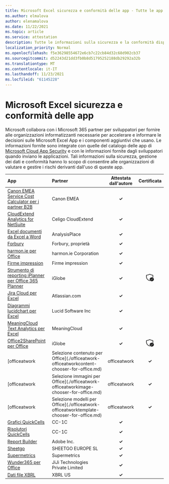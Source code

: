 ```yaml
---
title: Microsoft Excel sicurezza e conformità delle app - Tutte le app
ms.author: elmalova
author: elenamalova
ms.date: 11/22/2021
ms.topic: article
ms.service: attestation
description: Tutte le informazioni sulla sicurezza e la conformità disponibili per tutte le Microsoft Excel app.
localization_priority: Normal
ms.openlocfilehash: f5e36298554672e6cb7c22cb84d32c68d902cb37
ms.sourcegitcommit: d52243d21dd3fb0b8d51795252188db29292a32b
ms.translationtype: MT
ms.contentlocale: it-IT
ms.lasthandoff: 11/23/2021
ms.locfileid: "61145228"
---
```

# <a name="microsoft-excel-apps-security-and-compliance"></a>Microsoft Excel sicurezza e conformità delle app

Microsoft collabora con i Microsoft 365 partner per sviluppatori per fornire alle organizzazioni informatizzanti necessarie per accelerare e informare le decisioni sulle Microsoft Excel App e i componenti aggiuntivi che usano. Le informazioni fornite sono integrate con quelle del catalogo delle app di [Microsoft Cloud App Security](https://www.microsoft.com/en-us/enterprise-mobility-security/cloud-app-security) e con le informazioni fornite dagli sviluppatori quando inviano le applicazioni. Tali informazioni sulla sicurezza, gestione dei dati e conformità hanno lo scopo di consentire alle organizzazioni di valutare e gestire i rischi derivanti dall'uso di queste app.

| **App** | **Partner** | **Attestata dall'autore** | **Certificata** |
|:--------|:------------|:----------------------:|:-------------:|
| [Canon EMEA Service Cost Calculator per i partner B2B](./canon-emea-service-cost-calculator-for-b2b-partners.md) | Canon EMEA | **✓** |  |
| [CloudExtend Analytics for NetSuite](./celigo-cloudextend-analytics-for-netsuite.md) | Celigo CloudExtend | **✓** |  |
| [Excel documenti da Excel a Word](./analysisplace-excel-to-word-document-automation.md) | AnalysisPlace | **✓** |  |
| [Forbury](./forbury-property.md) | Forbury, proprietà | **✓** |  |
| [harmon.ie per Office](./harmonie-corporation-for-office.md) | harmon.ie Corporation | **✓** |  |
| [Firme impression](./impression-signatures.md) | Firme impression | **✓** |  |
| [Strumento di reporting iPlanner per Office 365 Planner](./iglobe-iplanner-reporting-tool-for-office-365-planner.md) | iGlobe | **✓** | <img alt="Certified application badge" src="../media/certified-badge.png" height="25" width="25" /> |
| [Jira Cloud per Excel](./atlassiancom-jira-cloud-for-excel.md) | Atlassian.com | **✓** |  |
| [Diagrammi lucidchart per Excel](./lucid-software-inc-lucidchart-diagrams-for-excel.md) | Lucid Software Inc | **✓** |  |
| [MeaningCloud Text Analytics per Excel](./meaningcloud-text-analytics-for-excel.md) | MeaningCloud | **✓** |  |
| [Office2SharePoint per Office](./iglobe-office2sharepoint-for-office.md) | iGlobe | **✓** | <img alt="Certified application badge" src="../media/certified-badge.png" height="25" width="25" /> |
| [officeatwork | Selezione contenuto per Office](./officeatwork-officeatworkcontent-chooser-for-office.md) | officeatwork | **✓** |  |
| [officeatwork | Selezione immagini per Office](./officeatwork-officeatworkimage-chooser-for-office.md) | officeatwork | **✓** |  |
| [officeatwork | Selezione modelli per Office](./officeatwork-officeatworktemplate-chooser-for-office.md) | officeatwork | **✓** |  |
| [Grafici QuickCells](./cc-1c-quickcells-graphs.md) | CC-1C | **✓** |  |
| [Risolutori QuickCells](./cc-1c-quickcells-solvers.md) | CC-1C | **✓** |  |
| [Report Builder](./adobe-inc-report-builder.md) | Adobe Inc. | **✓** |  |
| [Sheetgo](./sheetgo-europe-sl.md) | SHEETGO EUROPE SL | **✓** |  |
| [Supermetrics](./supermetrics.md) | Supermetrics | **✓** |  |
| [Wunder365 per Office](./jiji-technologies-private-limited-wunder365-for-office.md) | JiJi Technologies Private Limited | **✓** |  |
| [Dati file XBRL](./xbrl-us-filed-data.md) | XBRL US | **✓** |  |
